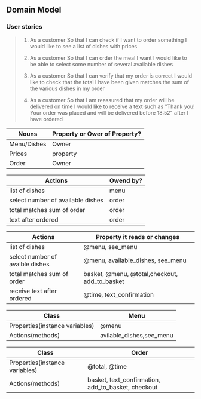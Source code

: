 ## Domain Model

### User stories
> 1. As a customer
So that I can check if I want to order something
I would like to see a list of dishes with prices
>
> 2. As a customer
So that I can order the meal I want
I would like to be able to select some number of several available dishes
>
> 3. As a customer
So that I can verify that my order is correct
I would like to check that the total I have been given matches the sum of the various dishes in my order
>
> 4. As a customer
So that I am reassured that my order will be delivered on time
I would like to receive a text such as "Thank you! Your order was placed and will be delivered before 18:52" after I have ordered
>



| Nouns                        | Property or Ower of Property?  |
| ---------------------------- | ------------------------------ | 
| Menu/Dishes                  | Owner                          | 
| Prices                       | property                       | 
| Order                        | Owner                          | 


| Actions                           | Owend by?      |
| --------------------------------- | -------------- | 
| list of dishes                    | menu           | 
| select number of available dishes | order          | 
| total matches sum of order        | order          | 
| text after ordered                | order          | 


| Actions                           | Property it reads or changes                 |
| --------------------------------- | ---------------------------------------------| 
| list of dishes                    | @menu, see_menu                              | 
| select number of avaible dishes   | @menu, available_dishes, see_menu            | 
| total matches sum of order        | basket, @menu, @total,checkout, add_to_basket| 
| receive text after ordered        | @time, text_confirmation                     |


| Class                         | Menu                    | 
| ------------------------------| ------------------------|
| Properties(instance variables)| @menu                   | 
| Actions(methods)              | avilable_dishes,see_menu| 

 
| Class                             | Order                                              | 
| --------------------------------- | ---------------------------------------            |
| Properties(instance variables)    | @total, @time                                      | 
| Actions(methods)                  | basket, text_confirmation, add_to_basket, checkout | 
